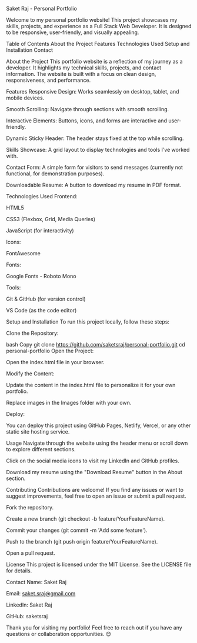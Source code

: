 Saket Raj - Personal Portfolio

Welcome to my personal portfolio website! This project showcases my skills, projects, and experience as a Full Stack Web Developer. It is designed to be responsive, user-friendly, and visually appealing.

Table of Contents
About the Project
Features
Technologies Used
Setup and Installation
Contact

About the Project
This portfolio website is a reflection of my journey as a developer. It highlights my technical skills, projects, and contact information. The website is built with a focus on clean design, responsiveness, and performance.

Features
Responsive Design: Works seamlessly on desktop, tablet, and mobile devices.

Smooth Scrolling: Navigate through sections with smooth scrolling.

Interactive Elements: Buttons, icons, and forms are interactive and user-friendly.

Dynamic Sticky Header: The header stays fixed at the top while scrolling.

Skills Showcase: A grid layout to display technologies and tools I’ve worked with.

Contact Form: A simple form for visitors to send messages (currently not functional, for demonstration purposes).

Downloadable Resume: A button to download my resume in PDF format.

Technologies Used
Frontend:

HTML5

CSS3 (Flexbox, Grid, Media Queries)

JavaScript (for interactivity)

Icons:

FontAwesome

Fonts:

Google Fonts - Roboto Mono

Tools:

Git & GitHub (for version control)

VS Code (as the code editor)

Setup and Installation
To run this project locally, follow these steps:

Clone the Repository:

bash
Copy
git clone https://github.com/saketsraj/personal-portfolio.git
cd personal-portfolio
Open the Project:

Open the index.html file in your browser.

Modify the Content:

Update the content in the index.html file to personalize it for your own portfolio.

Replace images in the Images folder with your own.

Deploy:

You can deploy this project using GitHub Pages, Netlify, Vercel, or any other static site hosting service.

Usage
Navigate through the website using the header menu or scroll down to explore different sections.

Click on the social media icons to visit my LinkedIn and GitHub profiles.

Download my resume using the "Download Resume" button in the About section.

Contributing
Contributions are welcome! If you find any issues or want to suggest improvements, feel free to open an issue or submit a pull request.

Fork the repository.

Create a new branch (git checkout -b feature/YourFeatureName).

Commit your changes (git commit -m 'Add some feature').

Push to the branch (git push origin feature/YourFeatureName).

Open a pull request.

License
This project is licensed under the MIT License. See the LICENSE file for details.

Contact
Name: Saket Raj

Email: saket.sraj@gmail.com

LinkedIn: Saket Raj

GitHub: saketsraj

Thank you for visiting my portfolio! Feel free to reach out if you have any questions or collaboration opportunities. 😊
